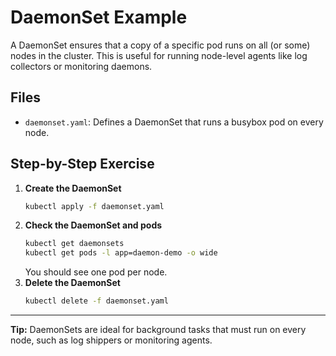 # DaemonSet Example
A DaemonSet ensures that a copy of a specific pod runs on all (or some) nodes in the cluster. This is useful for running node-level agents like log collectors or monitoring daemons.

## Files
- `daemonset.yaml`: Defines a DaemonSet that runs a busybox pod on every node.

## Step-by-Step Exercise
1. **Create the DaemonSet**
   ```sh
   kubectl apply -f daemonset.yaml
   ```
2. **Check the DaemonSet and pods**
   ```sh
   kubectl get daemonsets
   kubectl get pods -l app=daemon-demo -o wide
   ```
   You should see one pod per node.
3. **Delete the DaemonSet**
   ```sh
   kubectl delete -f daemonset.yaml
   ```

---

**Tip:** DaemonSets are ideal for background tasks that must run on every node, such as log shippers or monitoring agents.

